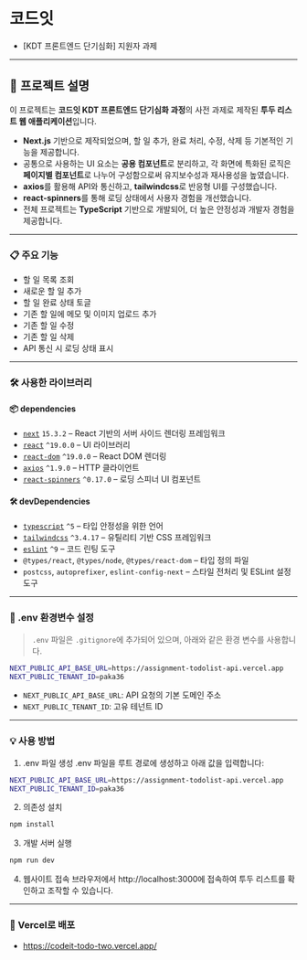 # 코드잇 

- [KDT 프론트엔드 단기심화] 지원자 과제

---

## 📘 프로젝트 설명
이 프로젝트는 **코드잇 KDT 프론트엔드 단기심화 과정**의 사전 과제로 제작된 **투두 리스트 웹 애플리케이션**입니다.

- **Next.js** 기반으로 제작되었으며, 할 일 추가, 완료 처리, 수정, 삭제 등 기본적인 기능을 제공합니다.
- 공통으로 사용하는 UI 요소는 **공용 컴포넌트**로 분리하고, 각 화면에 특화된 로직은 **페이지별 컴포넌트**로 나누어 구성함으로써 유지보수성과 재사용성을 높였습니다.
- **axios**를 활용해 API와 통신하고, **tailwindcss**로 반응형 UI를 구성했습니다.
- **react-spinners**를 통해 로딩 상태에서 사용자 경험을 개선했습니다.
- 전체 프로젝트는 **TypeScript** 기반으로 개발되어, 더 높은 안정성과 개발자 경험을 제공합니다.

  
---

### 📋 주요 기능
- 할 일 목록 조회
- 새로운 할 일 추가
- 할 일 완료 상태 토글
- 기존 할 일에 메모 및 이미지 업로드 추가
- 기존 할 일 수정
- 기존 할 일 삭제
- API 통신 시 로딩 상태 표시

---

### 🛠 사용한 라이브러리

#### 📦 dependencies

- [`next`](https://nextjs.org/) `15.3.2` – React 기반의 서버 사이드 렌더링 프레임워크
- [`react`](https://reactjs.org/) `^19.0.0` – UI 라이브러리
- [`react-dom`](https://reactjs.org/docs/react-dom.html) `^19.0.0` – React DOM 렌더링
- [`axios`](https://axios-http.com/) `^1.9.0` – HTTP 클라이언트
- [`react-spinners`](https://www.davidhu.io/react-spinners/) `^0.17.0` – 로딩 스피너 UI 컴포넌트

#### 🛠 devDependencies

- [`typescript`](https://www.typescriptlang.org/) `^5` – 타입 안정성을 위한 언어
- [`tailwindcss`](https://tailwindcss.com/) `^3.4.17` – 유틸리티 기반 CSS 프레임워크
- [`eslint`](https://eslint.org/) `^9` – 코드 린팅 도구
- `@types/react`, `@types/node`, `@types/react-dom` – 타입 정의 파일
- `postcss`, `autoprefixer`, `eslint-config-next` – 스타일 전처리 및 ESLint 설정 도구

---

### 🔐 .env 환경변수 설정

> `.env` 파일은 `.gitignore`에 추가되어 있으며, 아래와 같은 환경 변수를 사용합니다.

```bash
NEXT_PUBLIC_API_BASE_URL=https://assignment-todolist-api.vercel.app
NEXT_PUBLIC_TENANT_ID=paka36
```
- `NEXT_PUBLIC_API_BASE_URL`: API 요청의 기본 도메인 주소
- `NEXT_PUBLIC_TENANT_ID`: 고유 테넌트 ID

---

### 💡 사용 방법
1. .env 파일 생성
   .env 파일을 루트 경로에 생성하고 아래 값을 입력합니다:
  ```bash
  NEXT_PUBLIC_API_BASE_URL=https://assignment-todolist-api.vercel.app
  NEXT_PUBLIC_TENANT_ID=paka36
  ```

2. 의존성 설치
```bash
npm install
```

3. 개발 서버 실행
```bash
npm run dev
```

4. 웹사이트 접속
브라우저에서 http://localhost:3000에 접속하여 투두 리스트를 확인하고 조작할 수 있습니다.

---

### 🚀 Vercel로 배포
- https://codeit-todo-two.vercel.app/
